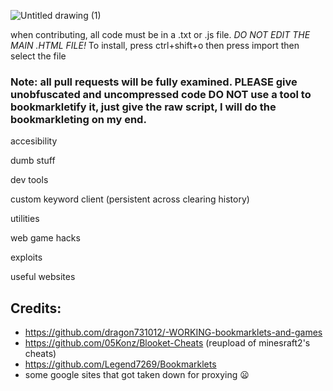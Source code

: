 ![Untitled drawing (1)](https://github.com/PSYclown-org/Eliot-s-EPIC-bookmarklets/assets/116015847/ef1c1c2f-3b6d-43bc-950c-8e77db821737)

when contributing, all code must be in a .txt or .js file. *DO NOT EDIT THE MAIN .HTML FILE!*
To install, press ctrl+shift+o
then press import
then select the file

### Note: all pull requests will be fully examined. PLEASE give unobfuscated and uncompressed code DO NOT use a tool to bookmarkletify it, just give the raw script, I will do the bookmarkleting on my end.


accesibility

dumb stuff

dev tools

custom keyword client (persistent across clearing history) 

utilities 

web game hacks 

exploits 

useful websites 

## Credits:
- https://github.com/dragon731012/-WORKING-bookmarklets-and-games
- https://github.com/05Konz/Blooket-Cheats (reupload of minesraft2's cheats)
- https://github.com/Legend7269/Bookmarklets
- some google sites that got taken down for proxying 😦
